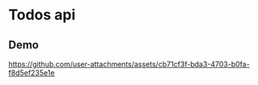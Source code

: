 # Todos api
## Demo

https://github.com/user-attachments/assets/cb71cf3f-bda3-4703-b0fa-f8d5ef235e1e

